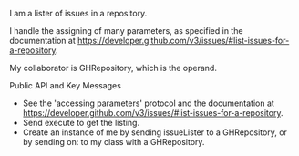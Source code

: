 I am a lister of issues in a repository.

I handle the assigning of many parameters, as specified in the documentation at https://developer.github.com/v3/issues/#list-issues-for-a-repository.

My collaborator is GHRepository, which is the operand.

Public API and Key Messages

- See the 'accessing parameters' protocol and the documentation at https://developer.github.com/v3/issues/#list-issues-for-a-repository.
- Send execute to get the listing.
- Create an instance of me by sending issueLister to a GHRepository, or by sending on: to my class with a GHRepository.
